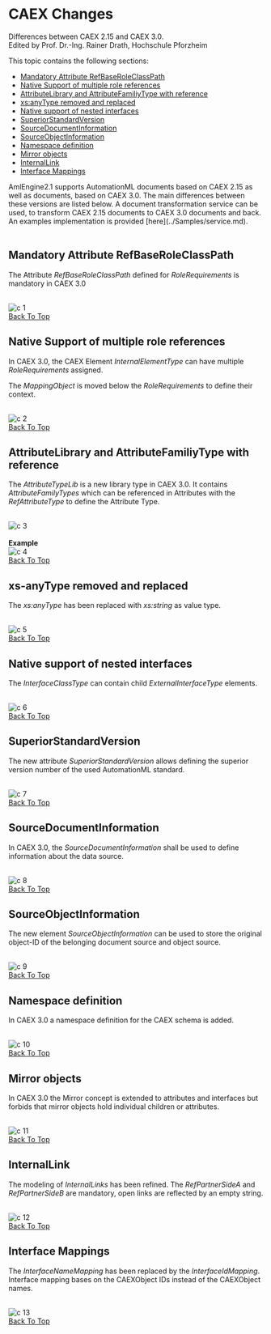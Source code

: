 # CAEX Changes


Differences between CAEX 2.15 and CAEX 3.0.   
Edited by Prof. Dr.-Ing. Rainer Drath, Hochschule Pforzheim


This topic contains the following sections:

<ul>
<li><a href="#mandatory-attribute-refbaseroleclasspath">Mandatory Attribute RefBaseRoleClassPath</a></li>
<li><a href="#native-support-of-multiple-role-references">Native Support of multiple role references</a></li>
<li><a href="#attributelibrary-and-attributefamiliytype-with-reference">AttributeLibrary and AttributeFamiliyType with reference</a></li>
<li><a href="#xs-anytype-removed-and-replaced">xs:anyType removed and replaced</a></li>
<li><a href="#native-support-of-nested-interfaces">Native support of nested interfaces</a></li>
<li><a href="#superiorstandardversion">SuperiorStandardVersion</a></li>
<li><a href="#sourcedocumentinformation">SourceDocumentInformation</a></li>
<li><a href="#sourceobjectinformation">SourceObjectInformation</a></li>
<li><a href="#namespace-definition">Namespace definition</a></li>
<li><a href="#mirror-objects">Mirror objects</a></li>
<li><a href="#internallink">InternalLink</a></li>
<li><a href="#interface-mappings">Interface Mappings</a></li>
</ul>
AmlEngine2.1 supports AutomationML documents based on CAEX 2.15 as well as documents, based on CAEX 3.0.
The main differences between these versions are listed below. A document transformation service can be used, to transform CAEX 2.15 documents to CAEX 3.0 documents and back. An examples implementation is provided [here](../Samples/service.md).
<br/><br/>


## Mandatory Attribute RefBaseRoleClassPath

The Attribute _RefBaseRoleClassPath_ defined for _RoleRequirements_ is mandatory in CAEX 3.0

<br /><img alt="c 1" src="media/c1.png" /><br />[Back To Top](#CAEX-Changes)



## Native Support of multiple role references

In CAEX 3.0, the CAEX Element _InternalElementType_ can have multiple _RoleRequirements_ assigned.


The _MappingObject_ is moved below the _RoleRequirements_ to define their context.

<br /><img alt="c 2" src="media/c2.png" /><br />[Back To Top](#CAEX-Changes)



## AttributeLibrary and AttributeFamiliyType with reference

The _AttributeTypeLib_ is a new library type in CAEX 3.0. It contains _AttributeFamilyTypes_ which can be referenced in Attributes with the _RefAttributeType_ to define the Attribute Type.

<br /><img alt="c 3" src="media/c3.png" /><br /><br />**Example**<br /><img alt="c 4" src="media/c4.png" /><br />[Back To Top](#CAEX-Changes)



## xs-anyType removed and replaced

The _xs:anyType_ has been replaced with _xs:string_ as value type.

<br /><img alt="c 5" src="media/c5.png" /><br />[Back To Top](#CAEX-Changes)



## Native support of nested interfaces

The _InterfaceClassType_ can contain child _ExternalInterfaceType_ elements.

<br /><img alt="c 6" src="media/c6.png" /><br />[Back To Top](#CAEX-Changes)



## SuperiorStandardVersion

The new attribute _SuperiorStandardVersion_ allows defining the superior version number of the used AutomationML standard.

<br /><img alt="c 7" src="media/c7.png" /><br />[Back To Top](#CAEX-Changes)



## SourceDocumentInformation

In CAEX 3.0, the _SourceDocumentInformation_ shall be used to define information about the data source.

<br /><img alt="c 8" src="media/c8.png" /><br />[Back To Top](#CAEX-Changes)



## SourceObjectInformation

The new element _SourceObjectInformation_ can be used to store the original object-ID of the belonging document source and object source.

<br /><img alt="c 9" src="media/c9.png" /><br />[Back To Top](#CAEX-Changes)



## Namespace definition

In CAEX 3.0 a namespace definition for the CAEX schema is added.

<br /><img alt="c 10" src="media/c10.png" /><br />[Back To Top](#CAEX-Changes)



## Mirror objects

In CAEX 3.0 the Mirror concept is extended to attributes and interfaces but forbids that mirror objects hold individual children or attributes.

<br/><img alt="c 11" src="media/c11.png" /><br />[Back To Top](#CAEX-Changes)



## InternalLink

The modeling of _InternalLinks_ has been refined. The _RefPartnerSideA_ and _RefPartnerSideB_ are mandatory, open links are reflected by an empty string.

<br/><img alt="c 12" src="media/c12.png" /><br />[Back To Top](#CAEX-Changes)



## Interface Mappings

The _InterfaceNameMapping_ has been replaced by the _InterfaceIdMapping_. Interface mapping bases on the CAEXObject IDs instead of the CAEXObject names.

<br/><img alt="c 13" src="media/c13.png" /><br />[Back To Top](#CAEX-Changes)
